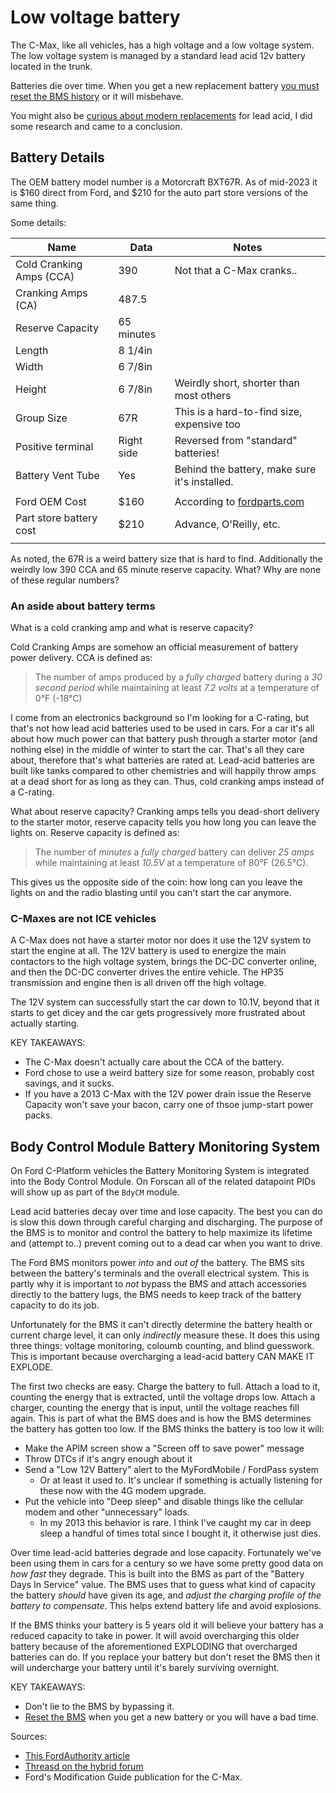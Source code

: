 # Low voltage battery

The C-Max, like all vehicles, has a high voltage and a low voltage system. The low voltage system is managed by a standard lead acid 12v battery located in the trunk.

Batteries die over time. When you get a new replacement battery [you must reset the BMS history](/maintenance/procedures/bms_battery_age_reset.md) or it will misbehave.

You might also be [curious about modern replacements](./low_voltage_battery_alternatives.md) for lead acid, I did some research and came to a conclusion.

## Battery Details

The OEM battery model number is a Motorcraft BXT67R. As of mid-2023 it is $160 direct from Ford, and $210 for the auto part store versions of the same thing.

Some details:

| Name                     | Data       | Notes                                                 |
| ------------------------ | ---------- | ----------------------------------------------------- |
| Cold Cranking Amps (CCA) | 390        | Not that a C-Max cranks..                             |
| Cranking Amps (CA)       | 487.5      |                                                       |
| Reserve Capacity         | 65 minutes |                                                       |
| Length                   | 8 1/4in    |                                                       |
| Width                    | 6 7/8in    |                                                       |
| Height                   | 6 7/8in    | Weirdly short, shorter than most others               |
| Group Size               | 67R        | This is a hard-to-find size, expensive too            |
| Positive terminal        | Right side | Reversed from "standard" batteries!                   |
| Battery Vent Tube        | Yes        | Behind the battery, make sure it's installed.         |
|                          |            |                                                       |
| Ford OEM Cost            | $160       | According to [fordparts.com](https://parts.ford.com/) |
| Part store battery cost  | $210       | Advance, O'Reilly, etc.                               |
|                          |            |                                                       |

As noted, the 67R is a weird battery size that is hard to find. Additionally the weirdly low 390 CCA and 65 minute reserve capacity. What? Why are none of these regular numbers?

### An aside about battery terms

What is a cold cranking amp and what is reserve capacity?

Cold Cranking Amps are somehow an official measurement of battery power delivery. CCA is defined as:

> The number of amps produced by a _fully charged_ battery during a _30 second period_ while maintaining at least _7.2 volts_ at a temperature of 0°F (-18°C)

I come from an electronics background so I'm looking for a C-rating, but that's not how lead acid batteries used to be used in cars. For a car it's all about how much power can that battery push through a starter motor (and nothing else) in the middle of winter to start the car. That's all they care about, therefore that's what batteries are rated at. Lead-acid batteries are built like tanks compared to other chemistries and will happily throw amps at a dead short for as long as they can. Thus, cold cranking amps instead of a C-rating.

What about reserve capacity? Cranking amps tells you dead-short delivery to the starter motor, reserve capacity tells you how long you can leave the lights on. Reserve capacity is defined as:

> The number of _minutes_ a _fully charged_ battery can deliver _25 amps_ while maintaining at least _10.5V_ at a temperature of 80°F (26.5°C).

This gives us the opposite side of the coin: how long can you leave the lights on and the radio blasting until you can't start the car anymore.

### C-Maxes are not ICE vehicles

A C-Max does not have a starter motor nor does it use the 12V system to start the engine at all. The 12V battery is used to energize the main contactors to the high voltage system, brings the DC-DC converter online, and then the DC-DC converter drives the entire vehicle. The HP35 transmission and engine then is all driven off the high voltage.

The 12V system can successfully start the car down to 10.1V, beyond that it starts to get dicey and the car gets progressively more frustrated about actually starting.

KEY TAKEAWAYS:

* The C-Max doesn't actually care about the CCA of the battery.
* Ford chose to use a weird battery size for some reason, probably cost savings, and it sucks.
* If you have a 2013 C-Max with the 12V power drain issue the Reserve Capacity won't save your bacon, carry one of thsoe jump-start power packs.

## Body Control Module Battery Monitoring System

On Ford C-Platform vehicles the Battery Monitoring System is integrated into the Body Control Module. On Forscan all of the related datapoint PIDs will show up as part of the `BdyCM` module.

Lead acid batteries decay over time and lose capacity. The best you can do is slow this down through careful charging and discharging. The purpose of the BMS is to monitor and control the battery to help maximize its lifetime and (attempt to..) prevent coming out to a dead car when you want to drive.

The Ford BMS monitors power _into_ and _out of_ the battery. The BMS sits between the battery's terminals and the overall electrical system. This is partly why it is important to _not_ bypass the BMS and attach accessories directly to the battery lugs, the BMS needs to keep track of the battery capacity to do its job.

Unfortunately for the BMS it can't directly determine the battery health or current charge level, it can only _indirectly_ measure these. It does this using three things: voltage monitoring, coloumb counting, and blind guesswork. This is important because overcharging a lead-acid battery CAN MAKE IT EXPLODE.

The first two checks are easy. Charge the battery to full. Attach a load to it, counting the energy that is extracted, until the voltage drops low. Attach a charger, counting the energy that is input, until the voltage reaches fill again. This is part of what the BMS does and is how the BMS determines the battery has gotten too low. If the BMS thinks the battery is too low it will:

* Make the APIM screen show a "Screen off to save power" message
* Throw DTCs if it's angry enough about it
* Send a "Low 12V Battery" alert to the MyFordMobile / FordPass system
    * Or at least it used to. It's unclear if something is actually listening for these now with the 4G modem upgrade.
* Put the vehicle into "Deep sleep" and disable things like the cellular modem and other "unnecessary" loads.
    * In my 2013 this behavior is rare. I think I've caught my car in deep sleep a handful of times total since I bought it, it otherwise just dies.

Over time lead-acid batteries degrade and lose capacity. Fortunately we've been using them in cars for a century so we have some pretty good data on _how fast_ they degrade. This is built into the BMS as part of the "Battery Days In Service" value. The BMS uses that to guess what kind of capacity the battery _should_ have given its age, and _adjust the charging profile of the battery to compensate_. This helps extend battery life and avoid explosions.

If the BMS thinks your battery is 5 years old it will believe your battery has a reduced capacity to take in power. It will avoid overcharging this older battery because of the aforementioned EXPLODING that overcharged batteries can do. If you replace your battery but don't reset the BMS then it will undercharge your battery until it's barely surviving overnight.

KEY TAKEAWAYS:

* Don't lie to the BMS by bypassing it.
* [Reset the BMS](/maintenance/procedures/bms_battery_age_reset.md) when you get a new battery or you will have a bad time.

Sources:

* [This FordAuthority article](https://fordauthority.com/2022/11/ford-battery-monitoring-system-explained-in-depth-by-technician/)
* [Threasd on the hybrid forum](https://fordcmaxhybridforum.com/topic/7304-computer-reset-after-changing-battery/)
* Ford's Modification Guide publication for the C-Max.
